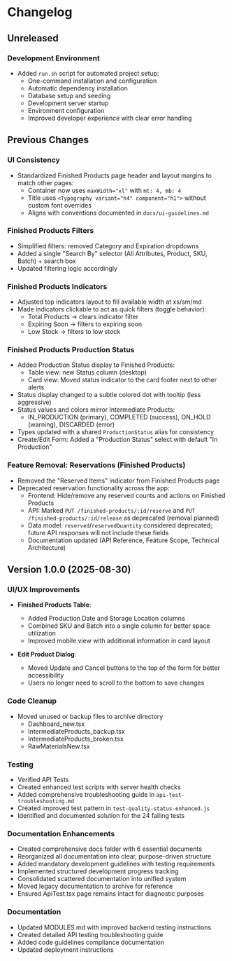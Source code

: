 # Changelog

## Unreleased

### Development Environment

- Added `run.sh` script for automated project setup:
  - One-command installation and configuration
  - Automatic dependency installation
  - Database setup and seeding
  - Development server startup
  - Environment configuration
  - Improved developer experience with clear error handling

## Previous Changes

### UI Consistency

- Standardized Finished Products page header and layout margins to match other pages:
  - Container now uses `maxWidth="xl"` with `mt: 4, mb: 4`
  - Title uses `<Typography variant="h4" component="h1">` without custom font overrides
  - Aligns with conventions documented in `docs/ui-guidelines.md`

### Finished Products Filters

- Simplified filters: removed Category and Expiration dropdowns
- Added a single "Search By" selector (All Attributes, Product, SKU, Batch) + search box
- Updated filtering logic accordingly

### Finished Products Indicators

- Adjusted top indicators layout to fill available width at xs/sm/md
- Made indicators clickable to act as quick filters (toggle behavior):
  - Total Products → clears indicator filter
  - Expiring Soon → filters to expiring soon
  - Low Stock → filters to low stock

### Finished Products Production Status

- Added Production Status display to Finished Products:
  - Table view: new Status column (desktop)
  - Card view: Moved status indicator to the card footer next to other alerts
- Status display changed to a subtle colored dot with tooltip (less aggressive)
- Status values and colors mirror Intermediate Products:
  - IN_PRODUCTION (primary), COMPLETED (success), ON_HOLD (warning), DISCARDED (error)
- Types updated with a shared `ProductionStatus` alias for consistency
- Create/Edit Form: Added a "Production Status" select with default "In Production"

### Feature Removal: Reservations (Finished Products)

- Removed the "Reserved Items" indicator from Finished Products page
- Deprecated reservation functionality across the app:
  - Frontend: Hide/remove any reserved counts and actions on Finished Products
  - API: Marked `PUT /finished-products/:id/reserve` and `PUT /finished-products/:id/release` as deprecated (removal planned)
  - Data model: `reserved`/`reservedQuantity` considered deprecated; future API responses will not include these fields
  - Documentation updated (API Reference, Feature Scope, Technical Architecture)

## Version 1.0.0 (2025-08-30)

### UI/UX Improvements

- **Finished Products Table**:
  - Added Production Date and Storage Location columns
  - Combined SKU and Batch into a single column for better space utilization
  - Improved mobile view with additional information in card layout

- **Edit Product Dialog**:
  - Moved Update and Cancel buttons to the top of the form for better accessibility
  - Users no longer need to scroll to the bottom to save changes

### Code Cleanup

- Moved unused or backup files to archive directory
  - Dashboard_new.tsx
  - IntermediateProducts_backup.tsx
  - IntermediateProducts_broken.tsx
  - RawMaterialsNew.tsx

### Testing

- Verified API Tests
- Created enhanced test scripts with server health checks
- Added comprehensive troubleshooting guide in `api-test-troubleshooting.md`
- Created improved test pattern in `test-quality-status-enhanced.js`
- Identified and documented solution for the 24 failing tests

### Documentation Enhancements

- Created comprehensive docs folder with 6 essential documents
- Reorganized all documentation into clear, purpose-driven structure
- Added mandatory development guidelines with testing requirements
- Implemented structured development progress tracking
- Consolidated scattered documentation into unified system
- Moved legacy documentation to archive for reference
- Ensured ApiTest.tsx page remains intact for diagnostic purposes

### Documentation

- Updated MODULES.md with improved backend testing instructions
- Created detailed API testing troubleshooting guide
- Added code guidelines compliance documentation
- Updated deployment instructions
